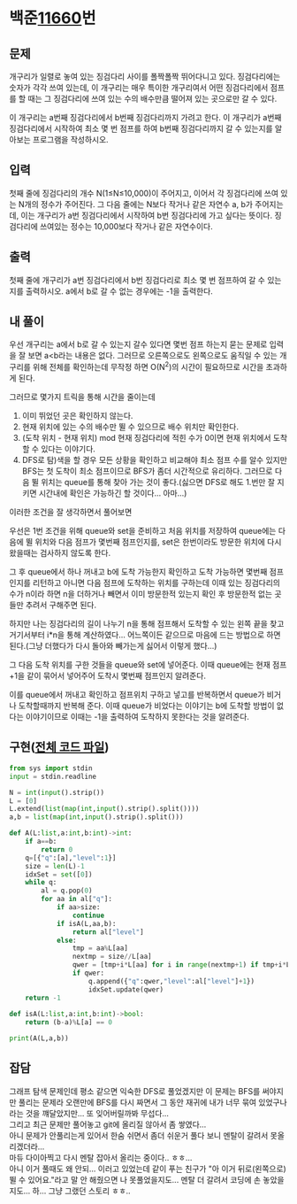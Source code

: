 # 백준[11660](https://www.acmicpc.net/problem/1326)번
## 문제
 개구리가 일렬로 놓여 있는 징검다리 사이를 폴짝폴짝 뛰어다니고 있다. 징검다리에는 숫자가 각각 쓰여 있는데, 이 개구리는 매우 특이한 개구리여서 어떤 징검다리에서 점프를 할 때는 그 징검다리에 쓰여 있는 수의 배수만큼 떨어져 있는 곳으로만 갈 수 있다.
 
 이 개구리는 a번째 징검다리에서 b번째 징검다리까지 가려고 한다. 이 개구리가 a번째 징검다리에서 시작하여 최소 몇 번 점프를 하여 b번째 징검다리까지 갈 수 있는지를 알아보는 프로그램을 작성하시오.

## 입력
 첫째 줄에 징검다리의 개수 N(1≤N≤10,000)이 주어지고, 이어서 각 징검다리에 쓰여 있는 N개의 정수가 주어진다. 그 다음 줄에는 N보다 작거나 같은 자연수 a, b가 주어지는 데, 이는 개구리가 a번 징검다리에서 시작하여 b번 징검다리에 가고 싶다는 뜻이다. 징검다리에 쓰여있는 정수는 10,000보다 작거나 같은 자연수이다.

## 출력
 첫째 줄에 개구리가 a번 징검다리에서 b번 징검다리로 최소 몇 번 점프하여 갈 수 있는 지를 출력하시오. a에서 b로 갈 수 없는 경우에는 -1을 출력한다.

## 내 풀이
 우선 개구리는 a에서 b로 갈 수 있는지 갈수 있다면 몇번 점프 하는지 묻는 문제로 입력을 잘 보면 a<b라는 내용은 없다.
 그러므로 오른쪽으로도 왼쪽으로도 움직일 수 있는 개구리를 위해 전체를 확인하는데 무작정 하면 O(N<sup>2</sup>)의 시간이 필요하므로 시간을 초과하게 된다.

 그러므로 몇가지 트릭을 통해 시간을 줄이는데

 1. 이미 뛰었던 곳은 확인하지 않는다.
 1. 현재 위치에 있는 수의 배수만 뛸 수 있으므로 배수 위치만 확인한다.
 1. (도착 위치 - 현재 위치) mod 현재 징검다리에 적힌 수가 0이면 현재 위치에서 도착 할 수 있다는 이야기다.
 1. DFS로 탐)색을 할 경우 모든 상황을 확인하고 비교해야 최소 점프 수를 알수 있지만 BFS는 첫 도착이 최소 점프이므로 BFS가 좀더 시간적으로 유리하다. 그러므로 다음 뛸 위치는 queue를 통해 찾아 가는 것이 좋다.(싫으면 DFS로 해도 1.번만 잘 지키면 시간내에 확인은 가능하긴 할 것이다... 아마...)

 이러한 조건을 잘 생각하면서 풀어보면

 우선은 1번 조건을 위해 queue와 set을 준비하고 처음 위치를 저장하여 queue에는 다음에 뛸 위치와 다음 점프가 몇번째 점프인지를, set은 한번이라도 방문한 위치에 다시 왔을때는 검사하지 않도록 한다.
 
 그 후 queue에서 하나 꺼내고 b에 도착 가능한지 확인하고 도착 가능하면 몇번째 점프인지를 리턴하고 아니면 다음 점프에 도착하는 위치를 구하는데 이때 있는 징검다리의 수가 n이라 하면 n을 더하거나 빼면서 이미 방문한적 있는지 확인 후 방문한적 없는 곳들만 추려서 구해주면 된다.

 하지만 나는 징검다리의 길이 나누기 n을 통해 점프해서 도착할 수 있는 왼쪽 끝을 찾고 거기서부터 i*n을 통해 계산하였다... 어느쪽이든 같으므로 마음에 드는 방법으로 하면 된다.(그냥 더했다가 다시 돌아와 빼가는게 싫어서 이렇게 했다...)

 그 다음 도착 위치를 구한 것들을 queue와 set에 넣어준다. 이때 queue에는 현재 점프+1을 같이 묶어서 넣어주어 도착시 몇번째 점프인지 알려준다.

 이를 queue에서 꺼내고 확인하고 점프위치 구하고 넣고를 반복하면서 queue가 비거나 도착할때까지 반복해 준다. 이때 queue가 비었다는 이야기는 b에 도착할 방법이 없다는 이야기이므로 이때는 -1을 출력하여 도착하지 못한다는 것을 알려준다.

## 구현([전체 코드 파일](/baekjoon/1326폴짝폴짝.c.py))
``` python
from sys import stdin
input = stdin.readline

N = int(input().strip())
L = [0]
L.extend(list(map(int,input().strip().split())))
a,b = list(map(int,input().strip().split()))

def A(L:list,a:int,b:int)->int:
	if a==b:
		return 0
	q=[{"q":[a],"level":1}]
	size = len(L)-1
	idxSet = set([0])
	while q:
		al = q.pop(0)
		for aa in al["q"]:
			if aa>size:
				continue
			if isA(L,aa,b):
				return al["level"]
			else:
				tmp = aa%L[aa]
				nextmp = size//L[aa]
				qwer = [tmp+i*L[aa] for i in range(nextmp+1) if tmp+i*L[aa] not in idxSet]
				if qwer:
					q.append({"q":qwer,"level":al["level"]+1})
					idxSet.update(qwer)
	return -1
	
def isA(L:list,a:int,b:int)->bool:
	return (b-a)%L[a] == 0

print(A(L,a,b))
```

## 잡담
 그래프 탐색 문제인데 평소 같으면 익숙한 DFS로 풀었겠지만 이 문제는 BFS를 써야지만 풀리는 문제라 오랜만에 BFS를 다시 짜면서 그 동안 재귀에 내가 너무 묶여 있었구나라는 것을 꺠달았지만... 또 잊어버릴까봐 무섭다...<br>
 그리고 최근 문제만 풀어놓고 git에 올리질 않아서 좀 쌓였다...<br>
 아니 문제가 안풀리는게 있어서 한숨 쉬면서 좀더 쉬운거 풀다 보니 멘탈이 갈려서 못올리겠더라...<br>
 마듀 다이아찍고 다시 멘탈 잡아서 올리는 중이다.. ㅎㅎ...<br>
 아니 이거 풀때도 왜 안되... 이러고 있었는데 같이 푸는 친구가 "아 이거 뒤로(왼쪽으로)뛸 수 있어요."라고 말 안 해줬으면 나 못풀었을지도... 멘탈 더 갈려서 코딩에 손 놓았을지도... 하... 그냥 그랬던 스토리 ㅎㅎ..